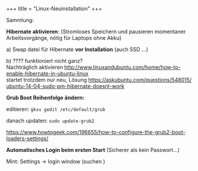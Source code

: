 +++
title = "Linux-Neuinstallation"
+++

Sammlung:

**Hibernate aktivieren**: (Stromloses Speichern und pausieren momentaner
Arbeitsvorgänge, nötig für Laptops ohne Akku)

a\) Swap datei für Hibernate **vor Installation** (auch SSD ...)

b\) ???? funktioniert nicht ganz?  
Nachträglich aktivieren <http://www.linuxandubuntu.com/home/how-to-enable-hibernate-in-ubuntu-linux>  
startet trotzdem nur neu, Lösung <https://askubuntu.com/questions/548015/ubuntu-14-04-sudo-pm-hibernate-doesnt-work>

**Grub Boot Reihenfolge ändern:**

editieren: `gksu gedit /etc/default/grub`

danach updaten: `sudo update-grub2`

<https://www.howtogeek.com/196655/how-to-configure-the-grub2-boot-loaders-settings/>

**Automatisches Login beim ersten Start** (Sicherer als kein
Passwort...)

Mint: Settings -\> login window (suchen )
